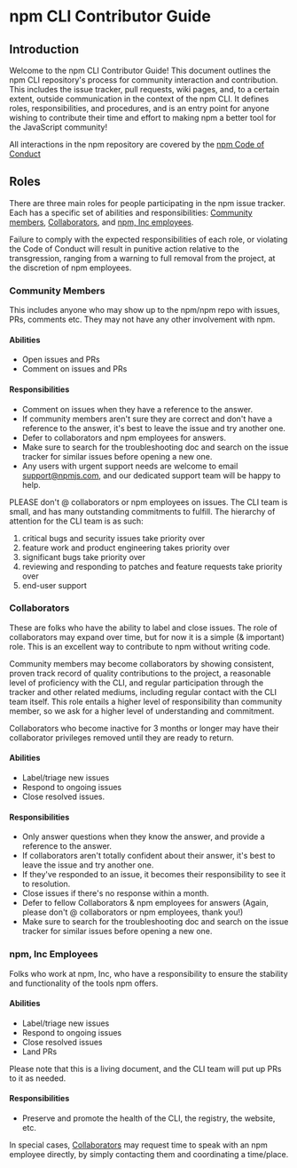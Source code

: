 # npm CLI Contributor Guide

## Introduction

Welcome to the npm CLI Contributor Guide! This document outlines the npm CLI repository's process for community interaction and contribution. This includes the issue tracker, pull requests, wiki pages, and, to a certain extent, outside communication in the context of the npm CLI. It defines roles, responsibilities, and procedures, and is an entry point for anyone wishing to contribute their time and effort to making npm a better tool for the JavaScript community!

All interactions in the npm repository are covered by the [npm Code of Conduct](https://www.npmjs.com/policies/conduct)

## Roles

There are three main roles for people participating in the npm issue tracker. Each has a specific set of abilities and responsibilities: [Community members](#community-members), [Collaborators](#collaborators), and [npm, Inc employees](#npm-inc-employees). 

Failure to comply with the expected responsibilities of each role, or violating the Code of Conduct will result in punitive action relative to the transgression, ranging from a warning to full removal from the project, at the discretion of npm employees. 

### Community Members

This includes anyone who may show up to the npm/npm repo with issues, PRs, comments etc. They may not have any other involvement with npm. 

#### Abilities

* Open issues and PRs
* Comment on issues and PRs

#### Responsibilities

* Comment on issues when they have a reference to the answer. 
* If community members aren't sure they are correct and don't have a reference to the answer, it's best to leave the issue and try another one.  
* Defer to collaborators and npm employees for answers.
* Make sure to search for the troubleshooting doc and search on the issue tracker for similar issues before opening a new one.
* Any users with urgent support needs are welcome to email support@npmjs.com, and our dedicated support team will be happy to help.

PLEASE don't @ collaborators or npm employees on issues. The CLI team is small, and has many outstanding commitments to fulfill. The hierarchy of attention for the CLI team is as such:
  1. critical bugs and security issues take priority over
  2. feature work and product engineering takes priority over
  3. significant bugs take priority over
  4. reviewing and responding to patches and feature requests take priority over
  5. end-user support

### Collaborators

These are folks who have the ability to label and close issues. The role of collaborators may expand over time, but for now it is a simple (& important) role. This is an excellent way to contribute to npm without writing code.

Community members may become collaborators by showing consistent, proven track record of quality contributions to the project, a reasonable level of proficiency with the CLI, and regular participation through the tracker and other related mediums, including regular contact with the CLI team itself. This role entails a higher level of responsibility than community member, so we ask for a higher level of understanding and commitment. 

Collaborators who become inactive for 3 months or longer may have their collaborator privileges removed until they are ready to return.

#### Abilities

* Label/triage new issues
* Respond to ongoing issues
* Close resolved issues.

#### Responsibilities

* Only answer questions when they know the answer, and provide a reference to the answer.
* If collaborators aren't totally confident about their answer, it's best to leave the issue and try another one.
* If they've responded to an issue, it becomes their responsibility to see it to resolution.
* Close issues if there's no response within a month.
* Defer to fellow Collaborators & npm employees for answers (Again, please don't @ collaborators or npm employees, thank you!)
* Make sure to search for the troubleshooting doc and search on the issue tracker for similar issues before opening a new one.

### npm, Inc Employees

Folks who work at npm, Inc, who have a responsibility to ensure the stability and functionality of the tools npm offers. 

#### Abilities
* Label/triage new issues
* Respond to ongoing issues
* Close resolved issues
* Land PRs

Please note that this is a living document, and the CLI team will put up PRs to it as needed.

#### Responsibilities

* Preserve and promote the health of the CLI, the registry, the website, etc.

In special cases, [Collaborators](#collaborators) may request time to speak with an npm employee directly, by simply contacting them and coordinating a time/place. 

